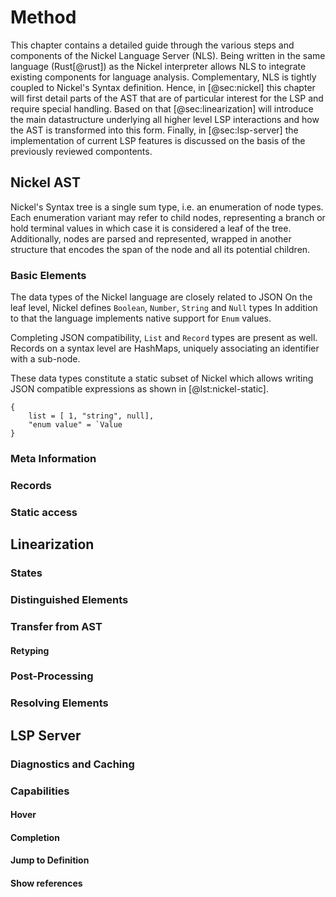 # Method

This chapter contains a detailed guide through the various steps and components of the Nickel Language Server (NLS).
Being written in the same language (Rust[@rust]) as the Nickel interpreter allows NLS to integrate existing components for language analysis.
Complementary, NLS is tightly coupled to Nickel's Syntax definition.
Hence, in [@sec:nickel] this chapter will first detail parts of the AST that are of particular interest for the LSP and require special handling.
Based on that [@sec:linearization] will introduce the main datastructure underlying all higher level LSP interactions and how the AST is transformed into this form.
Finally, in [@sec:lsp-server] the implementation of current LSP features is discussed on the basis of the previously reviewed compontents.

## Nickel AST


Nickel's Syntax tree is a single sum type, i.e. an enumeration of node types.
Each enumeration variant may refer to child nodes, representing a branch or hold terminal values in which case it is considered a leaf of the tree.
Additionally, nodes are parsed and represented, wrapped in another structure that encodes the span of the node and all its potential children.

### Basic Elements

The data types of the Nickel language are closely related to JSON
On the leaf level, Nickel defines `Boolean`, `Number`, `String` and `Null` types
In addition to that the language implements native support for `Enum` values.

Completing JSON compatibility, `List` and `Record` types are present as well.
Records on a syntax level are HashMaps, uniquely associating an identifier with a sub-node. 

These data types constitute a static subset of Nickel which allows writing JSON compatible expressions as shown in [@lst:nickel-static].

```{.nickel #lst:nickel-static caption="Example of a static Nickel expression"}
{
    list = [ 1, "string", null],
    "enum value" = `Value 
} 
```

### Meta Information

### Records

### Static access

## Linearization

### States

### Distinguished Elements

### Transfer from AST

#### Retyping

### Post-Processing

### Resolving Elements

## LSP Server

### Diagnostics and Caching

### Capabilities

#### Hover

#### Completion

#### Jump to Definition

#### Show references
